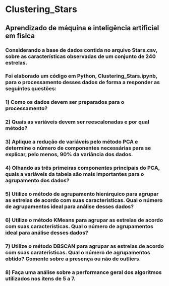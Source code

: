 # Clustering_Stars

## Aprendizado de máquina e inteligência artificial em física
### Considerando a base de dados contida no arquivo Stars.csv, sobre as características observadas de um conjunto de 240 estrelas.
### Foi elaborado um código em Python, Clustering_Stars.ipynb, para o processamento desses dados de forma a responder as seguintes questões:
### 1) Como os dados devem ser preparados para o processamento?
### 2) Quais as variáveis devem ser reescalonadas e por qual método?
### 3) Aplique a redução de variáveis pelo método PCA e determine o número de componentes necessárias para se explicar, pelo menos, 90% da variância dos dados.
### 4) Olhando as três primeiras componentes principais do PCA, quais a variáveis da tabela são mais importantes para o agrupamento dos dados?
### 5) Utilize o método de agrupamento hierárquico para agrupar as estrelas de acordo com suas características. Qual o número de agrupamentos ideal para análise desses dados?
### 6) Utilize o método KMeans para agrupar as estrelas de acordo com suas características. Qual o número de agrupamentos ideal para análise desses dados?
### 7) Utilize o método DBSCAN para agrupar as estrelas de acordo com suas caraterísticas. Qual o número de agrupamentos obtido? Comente sobre a presença ou não de outliers.
### 8) Faça uma análise sobre a performance geral dos algoritmos utilizados nos itens de 5 a 7.
